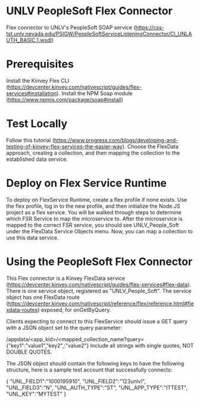 # UNLV PeopleSoft Flex Connector
Flex connector to UNLV's PeopleSoft SOAP service (https://css-tst.unlv.nevada.edu/PSIGW/PeopleSoftServiceListeningConnector/CI_UNLAUTH_BASIC.1.wsdl)

# Prerequisites
Install the Kinvey Flex CLI (https://devcenter.kinvey.com/nativescript/guides/flex-services#installation).
Install the NPM Soap module (https://www.npmjs.com/package/soap#install)

# Test Locally
Follow this tutorial (https://www.progress.com/blogs/developing-and-testing-of-kinvey-flex-services-the-easier-way).  Choose the FlexData approach, creating a collection, and then mapping the collection to the established data service.

# Deploy on Flex Service Runtime
To deploy on FlexService Runtime, create a flex profile if none exists.  Use the flex profile, log in to the new profile, and then initialize the Node.JS project as a flex service.  You will be walked through steps to determine which FSR Service to map the microservice to.  After the microservice is mapped to the correct FSR service, you should see UNLV_People_Soft under the FlexData Service Objects menu.  Now, you can map a collection to use this data service. 

# Using the PeopleSoft Flex Connector
This Flex connector is a Kinvey FlexData service (https://devcenter.kinvey.com/nativescript/guides/flex-services#flex-data).
There is one service object, registered as "UNLV_People_Soft".  The service object has one 
FlexData route (https://devcenter.kinvey.com/nativescript/reference/flex/reference.html#flexdata-routes) exposed, for onGetByQuery.

Clients expecting to connect to this FlexService should issue a GET query with a JSON object set to the query parameter:

/appdata/<app_kid>/<mapped_collection_name?query={"key1":"value1","key2",:"value2"} Include all strings with single quotes, NOT DOUBLE QUOTES.

The JSON object should contain the following keys to have the following structure, here is a sample test account that successfully connects:

{
  "UNL_FIELD1":"1000195910",
  "UNL_FIELD2":"123unlv!",
  "UNL_FIELD3":"N",
  "UNL_AUTH_TYPE":"ST",
  "UNL_APP_TYPE":"ITTEST",
  "UNL_KEY":"MYTEST"
}
